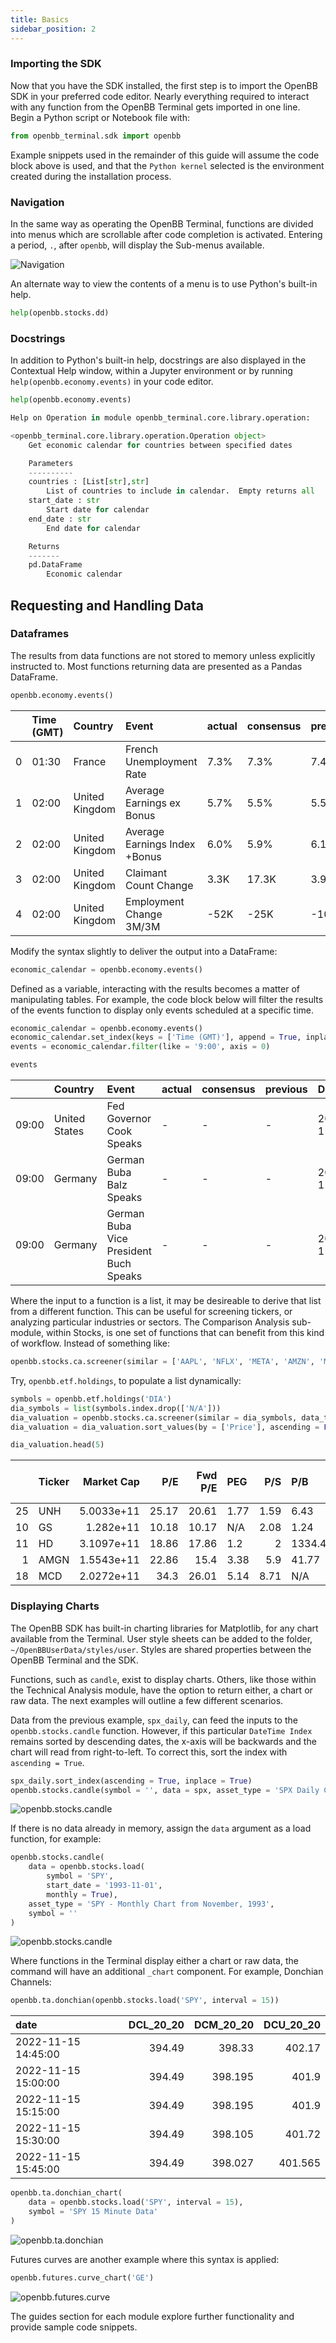 ```yaml
---
title: Basics
sidebar_position: 2
---
```


### Importing the SDK

Now that you have the SDK installed, the first step is to import the OpenBB SDK in your preferred code editor. Nearly everything required to interact with any function from the OpenBB Terminal gets imported in one line. Begin a Python script or Notebook file with:

```python
from openbb_terminal.sdk import openbb
```

Example snippets used in the remainder of this guide will assume the code block above is used, and that the `Python kernel` selected is the environment created during the installation process.

### **Navigation**

In the same way as operating the OpenBB Terminal, functions are divided into menus which are scrollable after code completion is activated. Entering a period, `.`, after `openbb`, will display the Sub-menus available.

![Navigation](https://user-images.githubusercontent.com/85772166/202795900-5f1cb00a-a0ff-4899-b6e2-c5af54b653d1.png "Navigation")

An alternate way to view the contents of a menu is to use Python's built-in help.

```python
help(openbb.stocks.dd)
```

### **Docstrings**

In addition to Python's built-in help, docstrings are also displayed in the Contextual Help window, within a Jupyter environment or by running `help(openbb.economy.events)` in your code editor.

```python
help(openbb.economy.events)

Help on Operation in module openbb_terminal.core.library.operation:

<openbb_terminal.core.library.operation.Operation object>
    Get economic calendar for countries between specified dates

    Parameters
    ----------
    countries : [List[str],str]
        List of countries to include in calendar.  Empty returns all
    start_date : str
        Start date for calendar
    end_date : str
        End date for calendar

    Returns
    -------
    pd.DataFrame
        Economic calendar
```

## Requesting and Handling Data

### Dataframes

The results from data functions are not stored to memory unless explicitly instructed to. Most functions returning data are presented as a Pandas DataFrame.

```python
openbb.economy.events()
```

|    | Time (GMT)   | Country        | Event                         | actual   | consensus   | previous   | Date       |
|---:|:-------------|:---------------|:------------------------------|:---------|:------------|:-----------|:-----------|
|  0 | 01:30        | France         | French Unemployment Rate      | 7.3%     | 7.3%        | 7.4%       | 2022-11-15 |
|  1 | 02:00        | United Kingdom | Average Earnings ex Bonus     | 5.7%     | 5.5%        | 5.5%       | 2022-11-15 |
|  2 | 02:00        | United Kingdom | Average Earnings Index +Bonus | 6.0%     | 5.9%        | 6.1%       | 2022-11-15 |
|  3 | 02:00        | United Kingdom | Claimant Count Change         | 3.3K     | 17.3K       | 3.9K       | 2022-11-15 |
|  4 | 02:00        | United Kingdom | Employment Change 3M/3M       | -52K     | -25K        | -109K      | 2022-11-15 |


Modify the syntax slightly to deliver the output into a DataFrame:

```python
economic_calendar = openbb.economy.events()
```

Defined as a variable, interacting with the results becomes a matter of manipulating tables. For example, the code block below will filter the results of the events function to display only events scheduled at a specific time.

```python
economic_calendar = openbb.economy.events()
economic_calendar.set_index(keys = ['Time (GMT)'], append = True, inplace = True)
events = economic_calendar.filter(like = '9:00', axis = 0)

events
```

|       | Country       | Event                                  | actual   | consensus   | previous   | Date       |
|:------|:--------------|:---------------------------------------|:---------|:------------|:-----------|:-----------|
| 09:00 | United States | Fed Governor Cook Speaks               | -        | -           | -          | 2022-11-15 |
| 09:00 | Germany       | German Buba Balz Speaks                | -        | -           | -          | 2022-11-15 |
| 09:00 | Germany       | German Buba Vice President Buch Speaks | -        | -           | -          | 2022-11-15 |


Where the input to a function is a list, it may be desireable to derive that list from a different function. This can be useful for screening tickers, or analyzing particular industries or sectors. The Comparison Analysis sub-module, within Stocks, is one set of functions that can benefit from this kind of workflow. Instead of something like:

```python
openbb.stocks.ca.screener(similar = ['AAPL', 'NFLX', 'META', 'AMZN', 'MSFT', 'GOOGL', 'DIS', 'TSLA'], data_type = 'valuation')
```

Try, `openbb.etf.holdings`, to populate a list dynamically:

```python
symbols = openbb.etf.holdings('DIA')
dia_symbols = list(symbols.index.drop(['N/A']))
dia_valuation = openbb.stocks.ca.screener(similar = dia_symbols, data_type = 'valuation')
dia_valuation = dia_valuation.sort_values(by = ['Price'], ascending = False).convert_dtypes()

dia_valuation.head(5)
```

|    | Ticker   |   Market Cap |   P/E |   Fwd P/E | PEG   |   P/S | P/B     |    P/C |   P/FCF |   EPS this Y |   EPS next Y |   EPS past 5Y |   EPS next 5Y |   Sales past 5Y |   Price |   Change |   Volume |
|---:|:---------|-------------:|------:|----------:|:------|------:|:--------|-------:|--------:|-------------:|-------------:|--------------:|--------------:|----------------:|--------:|---------:|---------:|
| 25 | UNH      |   5.0033e+11 | 25.17 |     20.61 | 1.77  |  1.59 | 6.43    |  12.88 |   19.61 |        0.128 |       0.1315 |         0.201 |        0.1422 |           0.092 |  503.01 |  -0.0209 |  5007787 |
| 10 | GS       |   1.282e+11  | 10.18 |     10.17 | N/A  |  2.08 | 1.24    |   0.45 |    2.98 |        1.403 |       0.0976 |         0.296 |       -0.0912 |           0.113 |  382.88 |   0.0014 |  3184768 |
| 11 | HD       |   3.1097e+11 | 18.86 |     17.86 | 1.2   |  2    | 1334.43 | 247    |   89.72 |        0.301 |       0.0361 |         0.192 |        0.157  |           0.098 |  311.93 |   0.0163 |  9239159 |
|  1 | AMGN     |   1.5543e+11 | 22.86 |     15.4  | 3.38  |  5.9  | 41.77   |  13.54 |   32.04 |       -0.165 |       0.0486 |         0.001 |        0.0677 |           0.025 |  283.6  |  -0.006  |  2761083 |
| 18 | MCD      |   2.0272e+11 | 34.3  |     26.01 | 5.14  |  8.71 | N/A    |  71.67 |  118.65 |        0.591 |       0.0522 |         0.13  |        0.0667 |          -0.012 |  267.84 |  -0.0163 |  5421817 |


### Displaying Charts

The OpenBB SDK has built-in charting libraries for Matplotlib, for any chart available from the Terminal. User style sheets can be added to the folder, `~/OpenBBUserData/styles/user`. Styles are shared properties between the OpenBB Terminal and the SDK.

Functions, such as `candle`, exist to display charts. Others, like those within the Technical Analysis module, have the option to return either, a chart or raw data. The next examples will outline a few different scenarios.

Data from the previous example, `spx_daily`, can feed the inputs to the `openbb.stocks.candle` function. However, if this particular `DateTime Index` remains sorted by descending dates, the x-axis will be backwards and the chart will read from right-to-left. To correct this, sort the index with `ascending = True`.

```python
spx_daily.sort_index(ascending = True, inplace = True)
openbb.stocks.candle(symbol = '', data = spx, asset_type = 'SPX Daily Chart From January 2, 1990')
```

![openbb.stocks.candle](https://user-images.githubusercontent.com/85772166/202800196-ca30fe7f-0a6d-4b38-8a03-a825c3467900.png "openbb.stocks.candle")

If there is no data already in memory, assign the `data` argument as a load function, for example:

```python
openbb.stocks.candle(
    data = openbb.stocks.load(
        symbol = 'SPY',
        start_date = '1993-11-01',
        monthly = True),
    asset_type = 'SPY - Monthly Chart from November, 1993',
    symbol = ''
)
```

![openbb.stocks.candle](https://user-images.githubusercontent.com/85772166/202801049-083ec045-7038-440b-8a54-7a02269e4a40.png "openbb.stocks.candle")

Where functions in the Terminal display either a chart or raw data, the command will have an additional `_chart` component. For example, Donchian Channels:

```python
openbb.ta.donchian(openbb.stocks.load('SPY', interval = 15))
```

| date                |   DCL_20_20 |   DCM_20_20 |   DCU_20_20 |
|:--------------------|------------:|------------:|------------:|
| 2022-11-15 14:45:00 |      394.49 |     398.33  |     402.17  |
| 2022-11-15 15:00:00 |      394.49 |     398.195 |     401.9   |
| 2022-11-15 15:15:00 |      394.49 |     398.195 |     401.9   |
| 2022-11-15 15:30:00 |      394.49 |     398.105 |     401.72  |
| 2022-11-15 15:45:00 |      394.49 |     398.027 |     401.565 |


```python
openbb.ta.donchian_chart(
    data = openbb.stocks.load('SPY', interval = 15),
    symbol = 'SPY 15 Minute Data'
)
```

![openbb.ta.donchian](https://user-images.githubusercontent.com/85772166/202802907-40fa97c8-055d-4ef5-bbc2-7f01a5c5b738.png "openbb.ta.donchian")

Futures curves are another example where this syntax is applied:

```python
openbb.futures.curve_chart('GE')
```

![openbb.futures.curve](https://user-images.githubusercontent.com/85772166/201583945-18364efa-c305-4c1a-a032-f779e28894c8.png "openbb.futures.curve")

The guides section for each module explore further functionality and provide sample code snippets.
